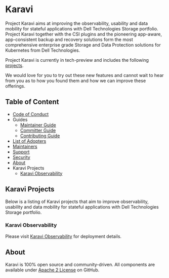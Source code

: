 <!--
Copyright (c) 2020 Dell Inc., or its subsidiaries. All Rights Reserved.

Licensed under the Apache License, Version 2.0 (the "License");
you may not use this file except in compliance with the License.
You may obtain a copy of the License at

    http://www.apache.org/licenses/LICENSE-2.0
-->

# Karavi

Project Karavi aims at improving the observability, usability and data mobility for stateful applications with Dell Technologies Storage portfolio. Project Karavi together with the CSI plugins and the pioneering app-aware, app-consistent backup and recovery solutions form the most comprehensive enterprise grade Storage and Data Protection solutions for Kubernetes from Dell Technologies.

Project Karavi is currently in tech-preview and includes the following [projects](#karavi-projects).

We would love for you to try out these new features and cannot wait to hear from you as to how you found them and how we can improve these offerings.

## Table of Content

- [Code of Conduct](./docs/CODE_OF_CONDUCT.md)
- Guides
  - [Maintainer Guide](./docs/MAINTAINER_GUIDE.md)
  - [Committer Guide](./docs/COMMITTER_GUIDE.md)
  - [Contributing Guide](./docs/CONTRIBUTING.md)
- [List of Adopters](./ADOPTERS.md)
- [Maintainers](./docs/MAINTAINERS.md)
- [Support](./docs/SUPPORT.md)
- [Security](./docs/SECURITY.md)
- [About](#about)
- Karavi Projects
  - [Karavi Observability](https://github.com/dell/karavi-observability)

## Karavi Projects

Below is a listing of Karavi projects that aim to improve observability, usability and data mobility for stateful applications with Dell Technologies Storage portfolio.

### Karavi Observability

Please visit [Karavi Observability](https://github.com/dell/karavi-observability) for deployment details.

## About

Karavi is 100% open source and community-driven. All components are available
under [Apache 2 License](https://www.apache.org/licenses/LICENSE-2.0.html) on
GitHub.
